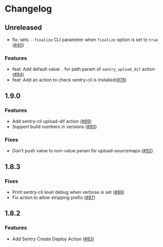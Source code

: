# Changelog

## Unreleased

- fix: sets `--finalize` CLI parameter when `finalize` option is set to `true` ([#40](https://github.com/getsentry/sentry-fastlane-plugin/pull/40))

### Features

- feat: Add default value `.` for path param of `sentry_upload_dif` action ([#94](https://github.com/getsentry/sentry-fastlane-plugin/pull/94))
- feat: Add an action to check sentry-cli is installed([#78](https://github.com/getsentry/sentry-fastlane-plugin/pull/78))

## 1.9.0

### Features

- Add sentry-cli upload-dif action ([#89](https://github.com/getsentry/sentry-fastlane-plugin/pull/89))
- Support build numbers in versions ([#90](https://github.com/getsentry/sentry-fastlane-plugin/pull/90))

### Fixes

- Don't push value to non-value param for upload-sourcemaps ([#92](https://github.com/getsentry/sentry-fastlane-plugin/pull/92))

## 1.8.3

### Fixes

- Print sentry-cli level debug when verbose is set ([#88](https://github.com/getsentry/sentry-fastlane-plugin/pull/88))
- Fix action to allow stripping prefix ([#87](https://github.com/getsentry/sentry-fastlane-plugin/pull/87))

## 1.8.2

### Features

- Add Sentry Create Deploy Action ([#83](https://github.com/getsentry/sentry-fastlane-plugin/pull/83))
